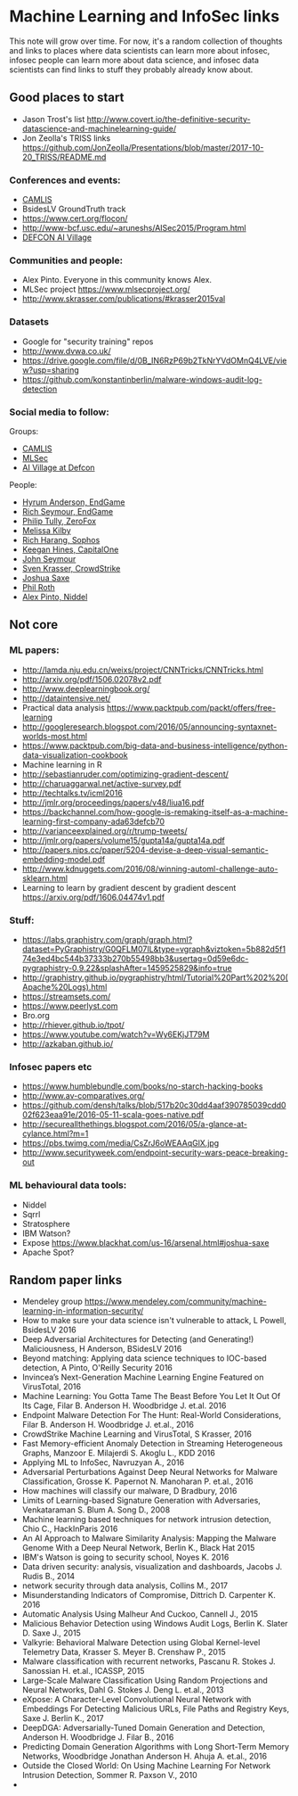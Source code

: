 # Machine Learning and InfoSec links

This note will grow over time.  For now, it's a random collection of thoughts and links to places where data scientists can learn more about infosec, infosec people can learn more about data science, and infosec data scientists can find links to stuff they probably already know about. 

## Good places to start

* Jason Trost's list http://www.covert.io/the-definitive-security-datascience-and-machinelearning-guide/
* Jon Zeolla's TRISS links https://github.com/JonZeolla/Presentations/blob/master/2017-10-20_TRISS/README.md

### Conferences and events:
* [CAMLIS](https://www.camlis.org/)
* BsidesLV GroundTruth track
* https://www.cert.org/flocon/
* http://www-bcf.usc.edu/~aruneshs/AISec2015/Program.html
* [DEFCON AI Village](https://aivillage.org/)

### Communities and people:
* Alex Pinto. Everyone in this community knows Alex.
* MLSec project https://www.mlsecproject.org/
* http://www.skrasser.com/publications/#krasser2015val

### Datasets
* Google for "security training" repos
* http://www.dvwa.co.uk/
* https://drive.google.com/file/d/0B_IN6RzP69b2TkNrYVdOMnQ4LVE/view?usp=sharing
* https://github.com/konstantinberlin/malware-windows-audit-log-detection


### Social media to follow:

Groups:
* [CAMLIS](https://twitter.com/camlisorg)
* [MLSec](https://twitter.com/MLSecProject)
* [AI Village at Defcon](https://twitter.com/aivillage_dc)

People:
* [Hyrum Anderson, EndGame](https://twitter.com/drhyrum)
* [Rich Seymour, EndGame](https://twitter.com/rseymour)
* [Philip Tully, ZeroFox](https://twitter.com/phtully)
* [Melissa Kilby](https://twitter.com/CyberMatrixAI)
* [Rich Harang, Sophos](https://twitter.com/rharang)
* [Keegan Hines, CapitalOne](https://twitter.com/keeghin)
* [John Seymour](https://twitter.com/_delta_zero)
* [Sven Krasser, CrowdStrike](https://twitter.com/SvenKrasser)
* [Joshua Saxe](https://twitter.com/joshua_saxe)
* [Phil Roth](https://twitter.com/mrphilroth)
* [Alex Pinto, Niddel](https://twitter.com/alexcpsec)


## Not core

### ML papers:
* http://lamda.nju.edu.cn/weixs/project/CNNTricks/CNNTricks.html
* http://arxiv.org/pdf/1506.02078v2.pdf
* http://www.deeplearningbook.org/
* http://dataintensive.net/
* Practical data analysis https://www.packtpub.com/packt/offers/free-learning
* http://googleresearch.blogspot.com/2016/05/announcing-syntaxnet-worlds-most.html
* https://www.packtpub.com/big-data-and-business-intelligence/python-data-visualization-cookbook
* Machine learning in R
* http://sebastianruder.com/optimizing-gradient-descent/
* http://charuaggarwal.net/active-survey.pdf
* http://techtalks.tv/icml2016
* http://jmlr.org/proceedings/papers/v48/liua16.pdf
* https://backchannel.com/how-google-is-remaking-itself-as-a-machine-learning-first-company-ada63defcb70
* http://varianceexplained.org/r/trump-tweets/
* http://jmlr.org/papers/volume15/gupta14a/gupta14a.pdf
* http://papers.nips.cc/paper/5204-devise-a-deep-visual-semantic-embedding-model.pdf
* http://www.kdnuggets.com/2016/08/winning-automl-challenge-auto-sklearn.html
* Learning to learn by gradient descent by gradient descent https://arxiv.org/pdf/1606.04474v1.pdf

### Stuff:
* https://labs.graphistry.com/graph/graph.html?dataset=PyGraphistry/G0QFLM07IL&type=vgraph&viztoken=5b882d5f174e3ed4bc544b37333b270b55498bb3&usertag=0d59e6dc-pygraphistry-0.9.22&splashAfter=1459525829&info=true
* http://graphistry.github.io/pygraphistry/html/Tutorial%20Part%202%20(Apache%20Logs).html
* https://streamsets.com/
* https://www.peerlyst.com
* Bro.org
* http://rhiever.github.io/tpot/
* https://www.youtube.com/watch?v=Wy6EKjJT79M
* http://azkaban.github.io/

### Infosec papers etc
* https://www.humblebundle.com/books/no-starch-hacking-books
* http://www.av-comparatives.org/
* https://github.com/densh/talks/blob/517b20c30dd4aaf390785039cdd002f623eaa91e/2016-05-11-scala-goes-native.pdf
* http://secureallthethings.blogspot.com/2016/05/a-glance-at-cylance.html?m=1
* https://pbs.twimg.com/media/CsZrJ6oWEAAqGlX.jpg
* http://www.securityweek.com/endpoint-security-wars-peace-breaking-out

### ML behavioural data tools:
* Niddel
* Sqrrl
* Stratosphere
* IBM Watson?
* Expose https://www.blackhat.com/us-16/arsenal.html#joshua-saxe
* Apache Spot?


## Random paper links

* Mendeley group https://www.mendeley.com/community/machine-learning-in-information-security/
* How to make sure your data science isn't vulnerable to attack, L Powell, BsidesLV 2016
* Deep Adversarial Architectures for Detecting (and Generating!) Maliciousness, H Anderson, BSidesLV 2016
* Beyond matching: Applying data science techniques to IOC-based detection, A Pinto, O'Reilly Security 2016
* Invincea’s Next-Generation Machine Learning Engine Featured on VirusTotal, 2016
* Machine Learning: You Gotta Tame The Beast Before You Let It Out Of Its Cage, Filar B. Anderson H. Woodbridge J. et.al. 2016
* Endpoint Malware Detection For The Hunt: Real-World Considerations, Filar B. Anderson H. Woodbridge J. et.al., 2016
* CrowdStrike Machine Learning and VirusTotal, S Krasser, 2016
* Fast Memory-efficient Anomaly Detection in Streaming Heterogeneous Graphs, Manzoor E. Milajerdi S. Akoglu L., KDD 2016
* Applying ML to InfoSec, Navruzyan A., 2016
* Adversarial Perturbations Against Deep Neural Networks for Malware Classification, Grosse K. Papernot N. Manoharan P. et.al., 2016
* How machines will classify our malware, D Bradbury, 2016
* Limits of Learning-based Signature Generation with Adversaries, Venkataraman S. Blum A. Song D., 2008
* Machine learning based techniques for network intrusion detection, Chio C., HackInParis 2016
* An AI Approach to Malware Similarity Analysis: Mapping the Malware Genome With a Deep Neural Network, Berlin K., Black Hat 2015
* IBM's Watson is going to security school, Noyes K. 2016
* Data driven security: analysis, visualization and dashboards, Jacobs J. Rudis B., 2014
* network security through data analysis, Collins M., 2017
* Misunderstanding Indicators of Compromise, Dittrich D. Carpenter K. 2016
* Automatic Analysis Using Malheur And Cuckoo, Cannell J., 2015
* Malicious Behavior Detection using Windows Audit Logs, Berlin K. Slater D. Saxe J., 2015
* Valkyrie: Behavioral Malware Detection using Global Kernel-level Telemetry Data, Krasser S. Meyer B. Crenshaw P., 2015
* Malware classification with recurrent networks, Pascanu R. Stokes J. Sanossian H. et.al., ICASSP, 2015
* Large-Scale Malware Classification Using Random Projections and Neural Networks, Dahl G. Stokes J. Deng L. et.al., 2013
* eXpose: A Character-Level Convolutional Neural Network with Embeddings For Detecting Malicious URLs, File Paths and Registry Keys, Saxe J. Berlin K., 2017
* DeepDGA: Adversarially-Tuned Domain Generation and Detection, Anderson H. Woodbridge J. Filar B., 2016
* Predicting Domain Generation Algorithms with Long Short-Term Memory Networks, Woodbridge Jonathan Anderson H. Ahuja A. et.al., 2016
* Outside the Closed World: On Using Machine Learning For Network Intrusion Detection, Sommer R. Paxson V., 2010
* 





